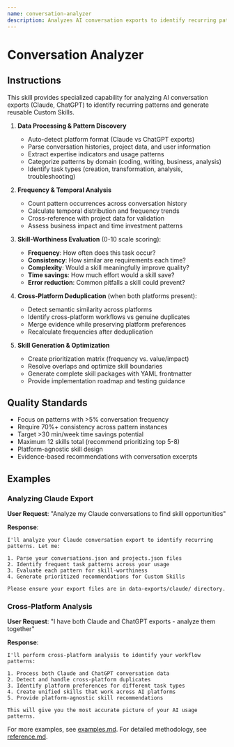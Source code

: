```yaml
---
name: conversation-analyzer
description: Analyzes AI conversation exports to identify recurring patterns and generate custom Claude Skills. Use when analyzing conversation data, identifying workflow patterns, or creating reusable AI skills from usage history.
---
```


# Conversation Analyzer

## Instructions

This skill provides specialized capability for analyzing AI conversation exports (Claude, ChatGPT) to identify recurring patterns and generate reusable Custom Skills.

1. **Data Processing & Pattern Discovery**
   - Auto-detect platform format (Claude vs ChatGPT exports)
   - Parse conversation histories, project data, and user information
   - Extract expertise indicators and usage patterns
   - Categorize patterns by domain (coding, writing, business, analysis)
   - Identify task types (creation, transformation, analysis, troubleshooting)

2. **Frequency & Temporal Analysis**
   - Count pattern occurrences across conversation history
   - Calculate temporal distribution and frequency trends
   - Cross-reference with project data for validation
   - Assess business impact and time investment patterns

3. **Skill-Worthiness Evaluation** (0-10 scale scoring):
   - **Frequency**: How often does this task occur?
   - **Consistency**: How similar are requirements each time?
   - **Complexity**: Would a skill meaningfully improve quality?
   - **Time savings**: How much effort would a skill save?
   - **Error reduction**: Common pitfalls a skill could prevent?

4. **Cross-Platform Deduplication** (when both platforms present):
   - Detect semantic similarity across platforms
   - Identify cross-platform workflows vs genuine duplicates
   - Merge evidence while preserving platform preferences
   - Recalculate frequencies after deduplication

5. **Skill Generation & Optimization**
   - Create prioritization matrix (frequency vs. value/impact)
   - Resolve overlaps and optimize skill boundaries
   - Generate complete skill packages with YAML frontmatter
   - Provide implementation roadmap and testing guidance

## Quality Standards

- Focus on patterns with >5% conversation frequency
- Require 70%+ consistency across pattern instances
- Target >30 min/week time savings potential
- Maximum 12 skills total (recommend prioritizing top 5-8)
- Platform-agnostic skill design
- Evidence-based recommendations with conversation excerpts

## Examples

### Analyzing Claude Export
**User Request**: "Analyze my Claude conversations to find skill opportunities"

**Response**: 
```
I'll analyze your Claude conversation export to identify recurring patterns. Let me:

1. Parse your conversations.json and projects.json files
2. Identify frequent task patterns across your usage
3. Evaluate each pattern for skill-worthiness
4. Generate prioritized recommendations for Custom Skills

Please ensure your export files are in data-exports/claude/ directory.
```

### Cross-Platform Analysis
**User Request**: "I have both Claude and ChatGPT exports - analyze them together"

**Response**:
```
I'll perform cross-platform analysis to identify your workflow patterns:

1. Process both Claude and ChatGPT conversation data
2. Detect and handle cross-platform duplicates
3. Identify platform preferences for different task types
4. Create unified skills that work across AI platforms
5. Provide platform-agnostic skill recommendations

This will give you the most accurate picture of your AI usage patterns.
```

For more examples, see [examples.md](examples.md).
For detailed methodology, see [reference.md](reference.md).
